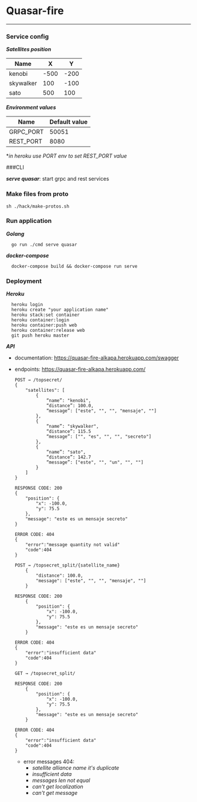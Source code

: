 # Quasar-fire

---

### Service config

***Satellites position***

Name      | X   | Y
----------|-----|-----
kenobi    | -500| -200
skywalker | 100 | -100
sato      | 500 | 100

***Environment values***

Name        |   Default value
------------|----------------
GRPC_PORT   |   50051
REST_PORT   |   8080

**in heroku use PORT env to set REST_PORT value*

###CLI

*__serve quasar__*: start grpc and rest services

### Make files from proto
```shell
sh ./hack/make-protos.sh
```

### Run application

***Golang***

```shell
  go run ./cmd serve quasar
```

***docker-compose***

```shell
  docker-compose build && docker-compose run serve
```

### Deployment

***Heroku***

```shell
  heroku login
  heroku create "your application name" 
  heroku stack:set container
  heroku container:login
  heroku container:push web
  heroku container:release web
  git push heroku master
```

***API***

- documentation: https://quasar-fire-alkapa.herokuapp.com/swagger

- endpoints:  https://quasar-fire-alkapa.herokuapp.com/
    ```
    POST → /topsecret/
    {
        "satellites": [
            {
                “name”: "kenobi",
                “distance”: 100.0,
                “message”: ["este", "", "", "mensaje", ""]
            },
            {
                “name”: "skywalker",
                “distance”: 115.5
                “message”: ["", "es", "", "", "secreto"]
            },
            {
                “name”: "sato",
                “distance”: 142.7
                “message”: ["este", "", "un", "", ""]
            }
        ]
    }
    
    RESPONSE CODE: 200
    {
        "position": {
            "x": -100.0,
            "y": 75.5
        },
        "message": "este es un mensaje secreto"
    }
    
    ERROR CODE: 404
    {
        "error":"message quantity not valid"
        "code":404
    }
    ```

    ```
    POST → /topsecret_split/{satellite_name}
        {
            "distance": 100.0,
            "message": ["este", "", "", "mensaje", ""]
        }
  
    RESPONSE CODE: 200
        {
            "position": {
                "x": -100.0,
                "y": 75.5
            },
            "message": "este es un mensaje secreto"
        }
    
    ERROR CODE: 404
    {
        "error":"insufficient data"
        "code":404
    }
    ```
  
    ```
    GET → /topsecret_split/
  
    RESPONSE CODE: 200
        {
            "position": {
                "x": -100.0,
                "y": 75.5
            },
            "message": "este es un mensaje secreto"
        }
    
    ERROR CODE: 404
    {
        "error":"insufficient data"
        "code":404
    }
    ```
  - error messages 404:
    - _satellite alliance name it's duplicate_
    - _insufficient data_
    - _messages len not equal_
    - _can't get localization_
    - _can't get message_